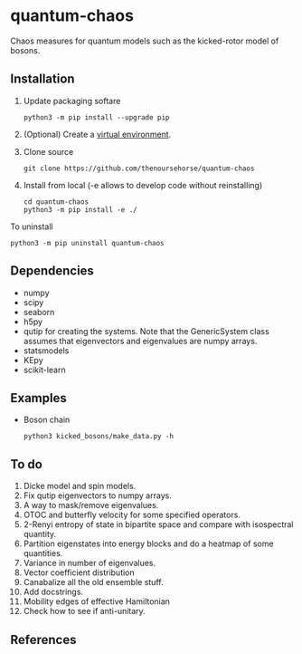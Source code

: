 # quantum-chaos

Chaos measures for quantum models such as the kicked-rotor model of bosons.

Installation
---------------

1. Update packaging softare
    ```
    python3 -m pip install --upgrade pip
    ```

1. (Optional) Create a 
[virtual environment](https://packaging.python.org/en/latest/tutorials/installing-packages/#creating-virtual-environments).

1. Clone source
    ```
    git clone https://github.com/thenoursehorse/quantum-chaos
    ```

1. Install from local (-e allows to develop code without reinstalling)
    ```
    cd quantum-chaos
    python3 -m pip install -e ./
    ```

To uninstall

```
python3 -m pip uninstall quantum-chaos
```

Dependencies
-------------

* numpy
* scipy
* seaborn
* h5py
* qutip for creating the systems. Note that the GenericSystem class assumes 
that eigenvectors and eigenvalues are numpy arrays.
* statsmodels
* KEpy
* scikit-learn

Examples
---------------

* Boson chain
    ```
    python3 kicked_bosons/make_data.py -h
    ```

To do
---------------

1. Dicke model and spin models.
1. Fix qutip eigenvectors to numpy arrays.
1. A way to mask/remove eigenvalues.
1. OTOC and butterfly velocity for some specified operators.
1. 2-Renyi entropy of state in bipartite space and compare with isospectral quantity.
1. Partition eigenstates into energy blocks and do a heatmap of some quantities.
1. Variance in number of eigenvalues.
1. Vector coefficient distribution
1. Canabalize all the old ensemble stuff.
1. Add docstrings.
1. Mobility edges of effective Hamiltonian
1. Check how to see if anti-unitary.


References
---------------